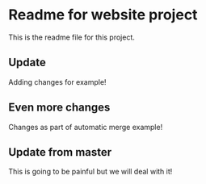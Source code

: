 # Readme for website project

This is the readme file for this project.

## Update

Adding changes for example!

## Even more changes

Changes as part of automatic merge example!

## Update from master

This is going to be painful but we will deal with it!
